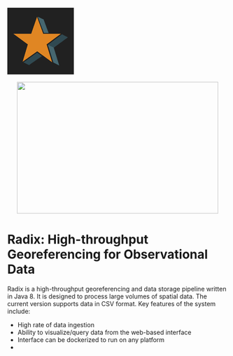 ![alt text](apple-touch-icon-precomposed.png?style=centerme)

<p align="center">
  <img width="460" height="300" src="http://www.github.com/maxr1876/Radix/apple-touch-icon-precomposed.png">
</p>

# Radix: High-throughput Georeferencing for Observational Data

Radix is a high-throughput georeferencing and data storage pipeline written in Java 8. It is designed to process large volumes of spatial data. The current version supports data in CSV format. Key features of the system include:
- High rate of data ingestion
- Ability to visualize/query data from the web-based interface
- Interface can be dockerized to run on any platform
- 
